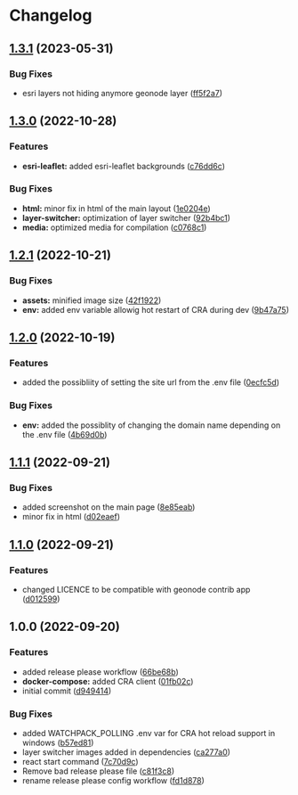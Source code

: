 # Changelog

## [1.3.1](https://github.com/phardy-egis/django-geonode-gdc-frontend/compare/v1.3.0...v1.3.1) (2023-05-31)


### Bug Fixes

* esri layers not hiding anymore geonode layer ([ff5f2a7](https://github.com/phardy-egis/django-geonode-gdc-frontend/commit/ff5f2a70efced4b4fa726f27f1af6daaf4031d42))

## [1.3.0](https://github.com/phardy-egis/django-geonode-gdc-frontend/compare/v1.2.1...v1.3.0) (2022-10-28)


### Features

* **esri-leaflet:** added esri-leaflet backgrounds ([c76dd6c](https://github.com/phardy-egis/django-geonode-gdc-frontend/commit/c76dd6c99cd79a005fd1e382dfe78ca6c2ffd38b))


### Bug Fixes

* **html:** minor fix in html of the main layout ([1e0204e](https://github.com/phardy-egis/django-geonode-gdc-frontend/commit/1e0204eab53e4bfd88aca9f51b0c38470c9dae62))
* **layer-switcher:** optimization of layer switcher ([92b4bc1](https://github.com/phardy-egis/django-geonode-gdc-frontend/commit/92b4bc164461b142dd621a6d035c75daa4d93d40))
* **media:** optimized media for compilation ([c0768c1](https://github.com/phardy-egis/django-geonode-gdc-frontend/commit/c0768c151121cd9390c995acf48dc8b28af9117d))

## [1.2.1](https://github.com/phardy-egis/django-geonode-gdc-frontend/compare/v1.2.0...v1.2.1) (2022-10-21)


### Bug Fixes

* **assets:** minified image size ([42f1922](https://github.com/phardy-egis/django-geonode-gdc-frontend/commit/42f1922179850ac9746aff975b62be28065fdeaa))
* **env:** added env variable allowig hot restart of CRA during dev ([9b47a75](https://github.com/phardy-egis/django-geonode-gdc-frontend/commit/9b47a755cbbecfc0dd8b952719fd11440a96db91))

## [1.2.0](https://github.com/phardy-egis/django-geonode-gdc-frontend/compare/v1.1.1...v1.2.0) (2022-10-19)


### Features

* added the possibliity of setting the site url from the .env file ([0ecfc5d](https://github.com/phardy-egis/django-geonode-gdc-frontend/commit/0ecfc5d598ea5f1911b412c010e870ad957ef8e3))


### Bug Fixes

* **env:** added the possiblity of changing the domain name depending on the .env file ([4b69d0b](https://github.com/phardy-egis/django-geonode-gdc-frontend/commit/4b69d0bd4b7f737aff09893f51878fa8b56650f3))

## [1.1.1](https://github.com/Inogeo/gdc-frontend/compare/v1.1.0...v1.1.1) (2022-09-21)


### Bug Fixes

* added screenshot on the main page ([8e85eab](https://github.com/Inogeo/gdc-frontend/commit/8e85eab7fd2941ef1b5370c88abe7d0c89f23031))
* minor fix in html ([d02eaef](https://github.com/Inogeo/gdc-frontend/commit/d02eaefd7fb2cee1e769f789f332f351edb1b2fa))

## [1.1.0](https://github.com/Inogeo/gdc-frontend/compare/v1.0.0...v1.1.0) (2022-09-21)


### Features

* changed LICENCE to be compatible with geonode contrib app ([d012599](https://github.com/Inogeo/gdc-frontend/commit/d012599a151d27106dfeb71b9e91209c57b2cbc8))

## 1.0.0 (2022-09-20)


### Features

* added release please workflow ([66be68b](https://github.com/Inogeo/gdc-frontend/commit/66be68b0319b2d4f57c1120e004adb457b661693))
* **docker-compose:** added CRA client ([01fb02c](https://github.com/Inogeo/gdc-frontend/commit/01fb02c43d196bb9111cd815ab2eab5fdc095e03))
* initial commit ([d949414](https://github.com/Inogeo/gdc-frontend/commit/d949414b6211731cc3173c7bb1db44c257925398))


### Bug Fixes

* added  WATCHPACK_POLLING .env var for CRA hot reload support in windows ([b57ed81](https://github.com/Inogeo/gdc-frontend/commit/b57ed81598ec3854dee97518d153966f8a1c5d00))
* layer switcher images added in dependencies ([ca277a0](https://github.com/Inogeo/gdc-frontend/commit/ca277a023e31a421cbbcb9609d052e456608a5b9))
* react start command ([7c70d9c](https://github.com/Inogeo/gdc-frontend/commit/7c70d9c1db894345c8e53b95682e97b933bd4b7d))
* Remove bad release please file ([c81f3c8](https://github.com/Inogeo/gdc-frontend/commit/c81f3c82ec4709dfd5f3ef3d1422dea7232d1166))
* rename release please config workflow ([fd1d878](https://github.com/Inogeo/gdc-frontend/commit/fd1d878ebf04f6bdf84b49286b2d384a8ba031b2))
